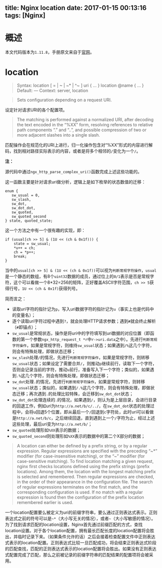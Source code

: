 title: Nginx location
date: 2017-01-15 00:13:16
tags: [Nginx]
---

# 概述

本文代码版本为`1.11.8`，手册原文来自于[官网](https://nginx.org/en/docs/http/ngx_http_core_module.html#location)。

# location

> Syntax:	location [ = | ~ | ~* | ^~ ] uri { ... }
location @name { ... }
Default:	—
Context:	server, location

> Sets configuration depending on a request URI.

设定针对请求URI的各个配置项。

> The matching is performed against a normalized URI, after decoding the text encoded in the “%XX” form, resolving references to relative path components “.” and “..”, and possible compression of two or more adjacent slashes into a single slash.

匹配操作会在规范化的URI上进行，归一化操作包含对“%XX”形式的内容进行解码，找到相对路径实际表示的内容，或者是将多个相邻的`/`变化为一个`/`。

**注：**

源代码中通过`ngx_http_parse_complex_uri()`函数完成上述这些功能的。

这一函数主要是针对请求uri做分析，逻辑上是如下枚举的状态数值的迁移：

```
enum {
   sw_usual = 0,
   sw_slash,
   sw_dot,
   sw_dot_dot,
   sw_quoted,
   sw_quoted_second
} state, quoted_state;
```

这一个方法之中有一个很有趣的实现，即：

```
if (usual[ch >> 5] & (1U << (ch & 0x1f))) {
	state = sw_usual;
	*u++ = ch;
	ch = *p++;
	break;
}
```

当中的`usual[ch >> 5] & (1U << (ch & 0x1f))`可以视为`判断常规字符操作`，`usual`是一个静态的数组，有8个`uint32`数据的成员，通过位上的`0/1`表示是否是常规字符，这个可以看做一个8*32=256的矩阵，正好覆盖ASCII字符范围，`ch >> 5`获得行号，`1U << (ch & 0x1f)`获得列号。

简而言之：

+ 读取uri字符的指针记为`p`，写入uri数据字符的指针记为`u`（事实上也是代码中的变量名）；
+ 逐个读取uri字符过程中遇到`?`，就会处理HTTP请求参数；遇到`#`就会终止解析（`#`即锚点）；
+ `sw_usual`是常规状态，操作是将uri中的字符填写到uri数据的对应位置（即函数的第一个参数`ngx_http_request_t *r`中`r->uri.data`之中）。先进行`判断常规字符操作`，如果是常规字符，则维持`sw_usual`状态；如果遇到`/%`这几个字符，则会有特殊处理，即做状态迁移；
+ `sw_slash`处理`/`的情况，先进行`判断常规字符操作`，如果是常规字符，则转移`sw_usual`状态；如果设定了需要合并`/`，则推动`p`继续前行，读取下一个字符，否则会记录当前的字符，推动`u`前行，准备写入下一个字符；类似的，如果遇到`.%`这几个字符，则会有特殊处理，即做状态迁移；
+ `sw_dot`处理`.`的情况，先进行`判断常规字符操作`，如果是常规字符，则转移`sw_usual`状态；类似的，如果遇到`/.%`这几个字符，则会有特殊处理，即做状态迁移；再次遇到`.`的处理比较特殊，会迁移到`sw_dot_dot`状态；
+ `sw_dot_dot`处理连续的`.`的情况，如果遇到`/`，则认为是上层目录，会进行目录的回退工作，例如uri为`http://a.net/b/c/../`，在`sw_dot_dot`状态的处理过程中，会将u回退5个位置，即从最后一个`/`回退到`c`字符处，此时uri可以看做是`http://a.net/b/c`，之后继续回退，直到遇到上一个`/`字符为止，经过上述这些处理，最后uri变为`http://a.net/b/`；
+ `sw_quoted`处理形如`%XX`表示的数据；
+ `sw_quoted_second`则处理形如`%XX`表示的数据中的第二个X部分的数据；

> A location can either be defined by a prefix string, or by a regular expression. Regular expressions are specified with the preceding “~*” modifier (for case-insensitive matching), or the “~” modifier (for case-sensitive matching). To find location matching a given request, nginx first checks locations defined using the prefix strings (prefix locations). Among them, the location with the longest matching prefix is selected and remembered. Then regular expressions are checked, in the order of their appearance in the configuration file. The search of regular expressions terminates on the first match, and the corresponding configuration is used. If no match with a regular expression is found then the configuration of the prefix location remembered earlier is used.

一个location配置要么被定义为uri的前缀字符串，要么通过正则表达式表示。正则表达式之前的符号可以是`~*`（大小写无关的情况），或者`~`（大小写敏感的情况）。为了找到请求匹配的location设置，Nginx首先通过前缀匹配的方式，查找location设置。对于各个location配置，拥有最长匹配长度的location配置将会胜出，并临时记录下来。（如果条件允许的话）之后会接着检查配置文件中正则表达式表示的location配置。正则表达式比较一旦匹配成功，将会结束正则表达式阶段的匹配查找，匹配的正则表达式表示的location配置将会胜出。如果没有正则表达式配置完成了匹配，那么之前被记录的前缀字符串的匹配结果的配置项将会被采用。


